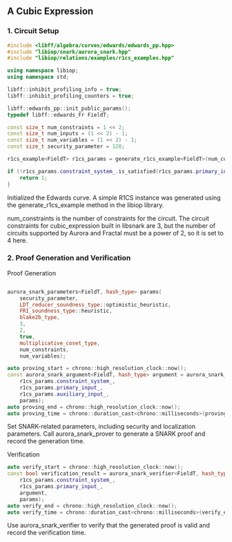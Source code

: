 ## A Cubic Expression

### 1. Circuit Setup

```cpp
#include <libff/algebra/curves/edwards/edwards_pp.hpp>
#include "libiop/snark/aurora_snark.hpp"
#include "libiop/relations/examples/r1cs_examples.hpp"

using namespace libiop;
using namespace std;

libff::inhibit_profiling_info = true;
libff::inhibit_profiling_counters = true;

libff::edwards_pp::init_public_params();
typedef libff::edwards_Fr FieldT;

const size_t num_constraints = 1 << 2;
const size_t num_inputs = (1 << 2) - 1;
const size_t num_variables = (1 << 2) - 1;
const size_t security_parameter = 128;

r1cs_example<FieldT> r1cs_params = generate_r1cs_example<FieldT>(num_constraints, num_inputs, num_variables);

if (!r1cs_params.constraint_system_.is_satisfied(r1cs_params.primary_input_, r1cs_params.auxiliary_input_)) {
    return 1;  
}
```
Initialized the Edwards curve.
A simple R1CS instance was generated using the generate_r1cs_example method in the libiop library.

num_constraints is the number of constraints for the circuit. The circuit constraints for cubic_expression built in libsnark are 3, but the number of circuits supported by Aurora and Fractal must be a power of 2, so it is set to 4 here.

### 2. Proof Generation and Verification

Proof Generation
```cpp

aurora_snark_parameters<FieldT, hash_type> params(
    security_parameter, 
    LDT_reducer_soundness_type::optimistic_heuristic,
    FRI_soundness_type::heuristic,
    blake2b_type,
    3, 
    2, 
    true, 
    multiplicative_coset_type,
    num_constraints,
    num_variables);

auto proving_start = chrono::high_resolution_clock::now();
const aurora_snark_argument<FieldT, hash_type> argument = aurora_snark_prover<FieldT>(
    r1cs_params.constraint_system_,
    r1cs_params.primary_input_,
    r1cs_params.auxiliary_input_,
    params);
auto proving_end = chrono::high_resolution_clock::now();
auto proving_time = chrono::duration_cast<chrono::milliseconds>(proving_end - proving_start).count();
```
Set SNARK-related parameters, including security and localization parameters.
Call aurora_snark_prover to generate a SNARK proof and record the generation time.

Verification
```cpp  
auto verify_start = chrono::high_resolution_clock::now();
const bool verification_result = aurora_snark_verifier<FieldT, hash_type>(
    r1cs_params.constraint_system_,
    r1cs_params.primary_input_,
    argument,
    params);
auto verify_end = chrono::high_resolution_clock::now();
auto verify_time = chrono::duration_cast<chrono::milliseconds>(verify_end - verify_start).count();
```

Use aurora_snark_verifier to verify that the generated proof is valid and record the verification time.